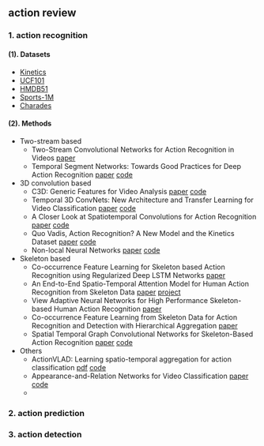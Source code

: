 ## action review

### 1. action recognition

#### (1). Datasets

- [Kinetics](https://deepmind.com/research/open-source/open-source-datasets/kinetics/)
- [UCF101](http://crcv.ucf.edu/data/UCF101.php)
- [HMDB51](<http://serre-lab.clps.brown.edu/resource/hmdb-a-large-human-motion-database/>)
- [Sports-1M](https://cs.stanford.edu/people/karpathy/deepvideo/index.html)
- [Charades](https://allenai.org/plato/charades/)

#### (2). Methods

- Two-stream based
  - Two-Stream Convolutional Networks for Action Recognition in Videos [paper](https://papers.nips.cc/paper/5353-two-stream-convolutional-networks-for-action-recognition-in-videos.pdf)
  - Temporal Segment Networks: Towards Good Practices for Deep Action Recognition [paper](https://arxiv.org/pdf/1608.00859.pdf)  [code](https://github.com/yjxiong/temporal-segment-networks)
- 3D convolution based
  - C3D: Generic Features for Video Analysis  [paper](https://arxiv.org/pdf/1412.0767v1.pdf)  [code](http://vlg.cs.dartmouth.edu/c3d/)
  - Temporal 3D ConvNets: New Architecture and Transfer Learning for Video Classification  [paper](https://arxiv.org/pdf/1711.08200.pdf)  [code](https://github.com/MohsenFayyaz89/T3D)
  - A Closer Look at Spatiotemporal Convolutions for Action Recognition  [paper](https://arxiv.org/pdf/1711.11248.pdf)  [code](https://github.com/facebookresearch/R2Plus1D)
  - Quo Vadis, Action Recognition? A New Model and the Kinetics Dataset  [paper](https://arxiv.org/pdf/1705.07750.pdf)  [code](https://github.com/deepmind/kinetics-i3d)
  - Non-local Neural Networks  [paper](https://arxiv.org/pdf/1711.07971.pdf)  [code](https://arxiv.org/pdf/1711.07971.pdf)  
- Skeleton based
  - Co-occurrence Feature Learning for Skeleton based Action Recognition using Regularized Deep LSTM Networks  [paper](https://arxiv.org/pdf/1603.07772.pdf)
  - An End-to-End Spatio-Temporal Attention Model for Human Action Recognition from Skeleton Data  [paper](https://arxiv.org/pdf/1611.06067.pdf)  [project](http://www.icst.pku.edu.cn/struct/Projects/AAAI_SSJ/aaai_2017_ssj.html)
  - View Adaptive Neural Networks for High Performance Skeleton-based Human Action Recognition  [paper](https://arxiv.org/pdf/1804.07453.pdf)
  - Co-occurrence Feature Learning from Skeleton Data for Action Recognition and Detection with Hierarchical Aggregation  [paper](https://arxiv.org/pdf/1804.06055.pdf)
  - Spatial Temporal Graph Convolutional Networks for Skeleton-Based Action Recognition  [paper](https://arxiv.org/pdf/1801.07455.pdf)  [code](https://github.com/yysijie/st-gcn)
- Others
  - ActionVLAD: Learning spatio-temporal aggregation for action classification [pdf](https://arxiv.org/pdf/1704.02895.pdf)   [code](https://github.com/rohitgirdhar/ActionVLAD)
  - Appearance-and-Relation Networks for Video Classification  [paper](https://arxiv.org/pdf/1711.09125.pdf)  [code](https://github.com/wanglimin/ARTNet)
  - 

### 2. action prediction

### 3. action detection